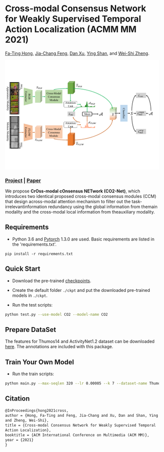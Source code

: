 # Cross-modal Consensus Network for Weakly Supervised Temporal Action Localization (ACMM MM 2021)

[Fa-Ting Hong](https://harlanhong.github/io/), [Jia-Chang Feng](https://kiwi-fung.win), [Dan Xu](https://www.danxurgb.net), [Ying Shan](https://scholar.google.com.hk/citations?user=4oXBp9UAAAAJ&hl=zh-CN), and [Wei-Shi Zheng](http://www.isee-ai.cn/~zhwshi/).


<img src='./misc/framework.pdf' width=800>

### [Project](https://harlanhong.github.io//publication/co2net) | [Paper](https://arxiv.org/abs/2107.12589) 


We propose **CrOss-modal cOnsensus NETwork  (CO2-Net)**, 
which introduces two identical proposed cross-modal consensus modules (CCM) that design across-modal attention mechanism to filter out the task-irrelevantinformation redundancy using the global information from themain modality and the cross-modal local information from theauxiliary modality.


## Requirements
* Python 3.6 and [Pytorch](https://pytorch.org/) 1.3.0 are used. Basic requirements are listed in the 'requirements.txt'.

```
pip install -r requirements.txt
```


## Quick Start
* Download the pre-trained [checkpoints](https://hkustconnect-my.sharepoint.com/:f:/g/personal/fhongac_connect_ust_hk/ErOps9s9Dq5JrtSc9cLINGsBiw04J3v_1fuVJ_VFFkLerQ?e=18eWN9).

* Create the default folder ```./ckpt``` and put the downloaded pre-trained models in ```./ckpt```.

* Run the test scripts:
``` bash
python test.py --use-model CO2 --model-name CO2
```


## Prepare DataSet
The features for Thumos14 and ActivityNet1.2 dataset can be downloaded [here](https://emailucr-my.sharepoint.com/personal/sujoy_paul_email_ucr_edu/_layouts/15/onedrive.aspx?id=%2Fpersonal%2Fsujoy%5Fpaul%5Femail%5Fucr%5Fedu%2FDocuments%2Fwtalc%2Dfeatures&originalPath=aHR0cHM6Ly9lbWFpbHVjci1teS5zaGFyZXBvaW50LmNvbS86ZjovZy9wZXJzb25hbC9zdWpveV9wYXVsX2VtYWlsX3Vjcl9lZHUvRXMxemJIUVk0UHhLaFVrZGd2V0h0VTBCSy1feXVnYVNqWEs4NGtXc0IwWEQwdz9ydGltZT1vaUg4LU54MDJVZw). The annotations are included with this package.

## Train Your Own Model
* Run the train scripts:
``` bash
python main.py --max-seqlen 320 --lr 0.00005 --k 7 --dataset-name Thumos14reduced --num-class 20 --use-model CO2  --max-iter 20000  --dataset SampleDataset --weight_decay 0.001 --model-name CO2 --seed 3552 --AWM BWA_fusion_dropout_feat_v2
```

## Citation

```
@InProceedings{hong2021cross,
author = {Hong, Fa-Ting and Feng, Jia-Chang and Xu, Dan and Shan, Ying and Zheng, Wei-Shi},
title = {Cross-modal Consensus Network for Weakly Supervised Temporal Action Localization},
booktitle = {ACM International Conference on Multimedia (ACM MM)},
year = {2021}
}
```
